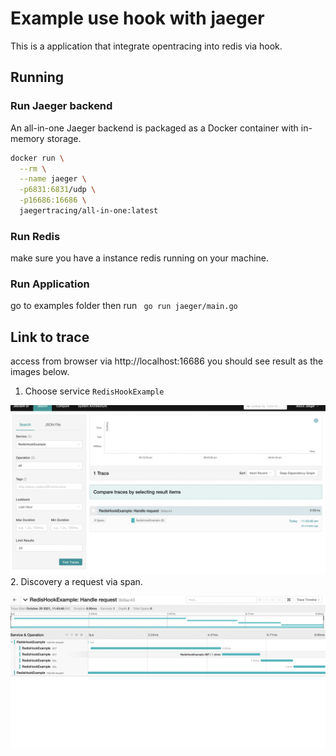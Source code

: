 # Example use hook with jaeger
This is a application that integrate opentracing into redis via hook.

## Running

### Run Jaeger backend

An all-in-one Jaeger backend is packaged as a Docker container with in-memory storage.

```bash
docker run \
  --rm \
  --name jaeger \
  -p6831:6831/udp \
  -p16686:16686 \
  jaegertracing/all-in-one:latest
```

### Run Redis
make sure you have a instance redis running on your machine.

### Run Application
go to examples folder then run
` go run jaeger/main.go`


## Link to trace
access from browser via http://localhost:16686
you should see result as the images below.

1. Choose service `RedisHookExample`

![](./images/service.png)
2. Discovery a request via span.

![](./images/discovery.png)
